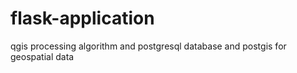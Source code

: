# flask-application
qgis processing algorithm and postgresql database and postgis for geospatial data

